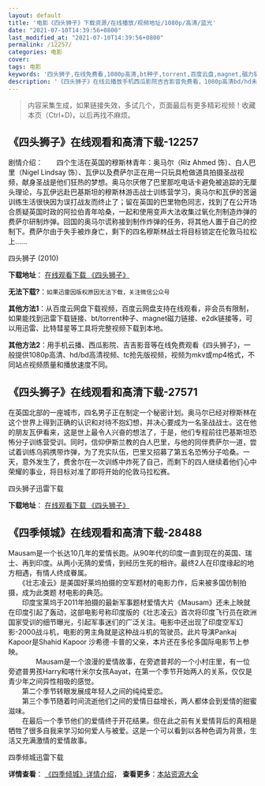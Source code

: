 ```yaml
---
layout: default
title: '电影《四头狮子》下载资源/在线播放/视频地址/1080p/高清/蓝光'
date: "2021-07-10T14:39:56+0800"
last_modified_at: "2021-07-10T14:39:56+0800"
permalink: /12257/
categories: 电影
cover:
tags: 电影
keywords: '四头狮子,在线免费看,1080p高清,bt种子,torrent,百度云盘,magnet,磁力链,迅雷下载资源'
description: '《四头狮子》在线云播放手机西瓜影院吉吉影音免费看，1080p高清bd/hd未删减完整版和tc抢先枪版，mkv/mp4格式，附带bt/torrent种子、magnet/磁力链、百度云盘、网盘资源迅雷下载链接'
---
```


>内容采集生成，如果链接失效，多试几个，页面最后有更多精彩视频！收藏本页（Ctrl+D)，以后再找不麻烦。


## 《四头狮子》在线观看和高清下载-12257

剧情介绍：　　四个生活在英国的穆斯林青年：奥马尔（Riz Ahmed 饰）、白人巴里（Nigel Lindsay 饰）、瓦伊以及费萨尔正在用一只玩具枪做道具拍摄圣战视频，献身圣战是他们狂热的梦想。奥马尔厌倦了巴里那吃电话卡避免被追踪的无厘头理论，与瓦伊远赴巴基斯坦的穆斯林游击战士训练营学习，奥马尔和瓦伊的苦逼训练生活很快因为误打战友而终止了；留在英国的巴里物色同志，找到了在公开场合质疑英国时政的阿拉伯青年哈桑，一起和使用变声大法收集过氧化剂制造炸弹的费萨尔研制炸弹。回国的奥马尔谎称接到制作炸弹的任务，将其他人置于自己的控制下。费萨尔由于失手被炸身亡，剩下的四名穆斯林战士将目标锁定在伦敦马拉松上……


四头狮子 (2010)

**下载地址**： [在线观看下载 《四头狮子》](https://www.btbtdy.me/btdy/dy7104.html) 


**无法下载?**：`如果迅雷因版权原因无法下载，关注微信公众号 `

**其他方法1**：从百度云网盘下载视频，百度云网盘支持在线观看，非会员有限制，如果能找到迅雷下载链接、bt/torrent种子、magnet磁力链接、e2dk链接等，可以用迅雷、比特彗星等工具将完整视频下载到本地。

**其他方法2**：用手机云播、西瓜影院、吉吉影音等在线免费观看《四头狮子》，一般提供1080p高清、hd/bd高清视频、tc抢先版视频，视频为mkv或mp4格式，不同站点视频质量和播放速度不同。


## 《四头狮子》在线观看和高清下载-27571

在英国北部的一座城市，四名男子正在制定一个秘密计划。奥马尔已经对穆斯林在这个世界上得到正确的认识和对待不抱幻想，并决心要成为一名圣战战士。这在他的朋友瓦伊看来，这是世上最令人兴奋的想法了，于是，他们专程前往巴基斯坦恐怖分子训练营受训。同时，信仰伊斯兰教的白人巴里，与他的同伴费萨尔一道，尝试着训练乌鸦携带炸弹，为了充实队伍，巴里又招募了第五名恐怖分子哈桑。一天，意外发生了，费舍尔在一次训练中炸死了自己，而剩下的四人继续着他们心中荣耀的事业，将目标对准了即将开始的伦敦马拉松赛。


四头狮子迅雷下载

**下载地址**： [在线观看下载 《四头狮子》](https://www.993dy.com//vod-detail-id-20876.html) 


## 《四季倾城》在线观看和高清下载-28488

Mausam是一个长达10几年的爱情长跑。从90年代的印度一直到现在的英国、瑞士、再到印度。从两小无猜的爱情，到经历生死的相许。最终2人在印度缘起的地方相遇，有情人终成眷属。<br />　　《壮志凌云》是美国好莱坞拍摄的空军题材的电影力作，后来被多国仿制拍摄，成为此类题 材电影的典范。<br />　　印度宝莱坞于2011年拍摄的最新军事题材爱情大片《Mausam》还未上映就在印度引起了轰动，这部电影号称印度版的《壮志凌云》首次将印度飞行员在欧洲国家受训的细节曝光，引起军事迷们的广泛关注。电影中还出现了印度空军幻影-2000战斗机，电影的男主角就是这种战斗机的驾驶员。此片导演Pankaj Kapoor是Shahid Kapoor 沙希德&middot;卡普的父亲，本片还在多伦多国际电影节上参映。<br />　　　　Mausam是一个浪漫的爱情故事，在旁遮普邦的一个小村庄里，有一位旁遮普男孩Harry和喀什米尔女孩Aayat，在第一个季节开始两人的关系，仅仅是青少年之间异性相吸的感觉。<br />　　第二个季节转眼发展成年轻人之间的纯纯爱恋。<br />　　第三个季节随着时间流逝他们之间的爱情日益增长，两人都体会到爱情的甜蜜滋味。<br />　　在最后一个季节他们的爱情终于开花结果。但在此之前有关爱情背后的真相是牺牲了很多自我来学习如何爱人与被爱。这是一个可以看到以各种色调为背景，生活又充满激情的爱情故事。


四季倾城迅雷下载

**详情查看**： [《四季倾城》详情介绍](/movie/28488/)， **查看更多**：[本站资源大全](/movie/t/all/)

